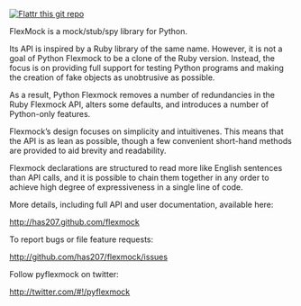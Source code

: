[![Flattr this git repo](http://api.flattr.com/button/flattr-badge-large.png)](https://flattr.com/submit/auto?user_id=has207&url=http://github.com/has207&title=flexmock&language=en_GB&tags=github&category=software)

FlexMock is a mock/stub/spy library for Python.

Its API is inspired by a Ruby library of the same name. However, it is not a goal of Python Flexmock to be a clone of the Ruby version. Instead, the focus is on providing full support for testing Python programs and making the creation of fake objects as unobtrusive as possible.

As a result, Python Flexmock removes a number of redundancies in the Ruby Flexmock API, alters some defaults, and introduces a number of Python-only features.

Flexmock’s design focuses on simplicity and intuitivenes. This means that the API is as lean as possible, though a few convenient short-hand methods are provided to aid brevity and readability.

Flexmock declarations are structured to read more like English sentences than API calls, and it is possible to chain them together in any order to achieve high degree of expressiveness in a single line of code.

More details, including full API and user documentation, available here:

http://has207.github.com/flexmock

To report bugs or file feature requests:

http://github.com/has207/flexmock/issues

Follow pyflexmock on twitter:

http://twitter.com/#!/pyflexmock
